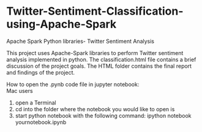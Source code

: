 # Twitter-Sentiment-Classification-using-Apache-Spark
Apache Spark Python libraries- Twitter Sentiment Analysis

This project uses Apache-Spark libraries to perform Twitter sentiment analysis implemented in python. The classification.html file contains a
brief discussion of the project goals. The HTML folder contains the final report and findings of the project.


How to open the .pynb code file in jupyter notebook:   
Mac users  
1. open a Terminal    
2. cd into the folder where the notebook you would like to open is    
3. start python notebook with the following command: ipython notebook yournotebook.ipynb   
